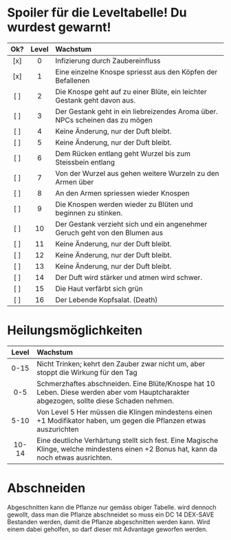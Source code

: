 # Spoiler für die Leveltabelle! Du wurdest gewarnt!

| Ok? | Level | Wachstum                                                                     |
|:---:|:-----:|:-----------------------------------------------------------------------------|
| [x] |   0   | Infizierung durch Zaubereinfluss                                             |
| [x] |   1   | Eine einzelne Knospe spriesst aus den Köpfen der Befallenen                  |
| [ ] |   2   | Die Knospe geht auf zu einer Blüte, ein leichter Gestank geht davon aus.     |
| [ ] |   3   | Der Gestank geht in ein liebreizendes Aroma über. NPCs scheinen das zu mögen |
| [ ] |   4   | Keine Änderung, nur der Duft bleibt.                                         |
| [ ] |   5   | Keine Änderung, nur der Duft bleibt.                                         |
| [ ] |   6   | Dem Rücken entlang geht Wurzel bis zum Steissbein entlang                    |
| [ ] |   7   | Von der Wurzel aus gehen weitere Wurzeln zu den Armen über                   |
| [ ] |   8   | An den Armen spriessen wieder Knospen                                        |
| [ ] |   9   | Die Knospen werden wieder zu Blüten und beginnen zu stinken.                 |
| [ ] |  10   | Der Gestank verzieht sich und ein angenehmer Geruch geht von den Blumen aus  |
| [ ] |  11   | Keine Änderung, nur der Duft bleibt.                                         |
| [ ] |  12   | Keine Änderung, nur der Duft bleibt.                                         |
| [ ] |  13   | Keine Änderung, nur der Duft bleibt.                                         |
| [ ] |  14   | Der Duft wird stärker und atmen wird schwer.                                 |
| [ ] |  15   | Die Haut verfärbt sich grün                                                  |
| [ ] |  16   | Der Lebende Kopfsalat. (Death)                                               |

# Heilungsmöglichkeiten
| Level | Wachstum                                                                                                                                |
|:-----:|:----------------------------------------------------------------------------------------------------------------------------------------|
| 0-15  | Nicht Trinken; kehrt den Zauber zwar nicht um, aber stoppt die Wirkung für den Tag                                                      |
|  0-5  | Schmerzhaftes abschneiden. Eine Blüte/Knospe hat 10 Leben. Diese werden aber vom Hauptcharakter abgezogen, sollte diese Schaden nehmen. |
| 5-10  | Von Level 5 Her müssen die Klingen mindestens einen +1 Modifikator haben, um gegen die Pflanzen etwas auszurichten                      |
| 10-14 | Eine deutliche Verhärtung stellt sich fest. Eine Magische Klinge, welche mindestens einen +2 Bonus hat, kann da noch etwas ausrichten.  |

# Abschneiden
Abgeschnitten kann die Pflanze nur gemäss obiger Tabelle. wird dennoch gewollt, dass man die Pflanze abschneidet so muss ein DC 14 DEX-SAVE Bestanden werden, damit die Pflanze abgeschnitten werden kann. Wird einem dabei geholfen, so darf dieser mit Advantage geworfen werden.
